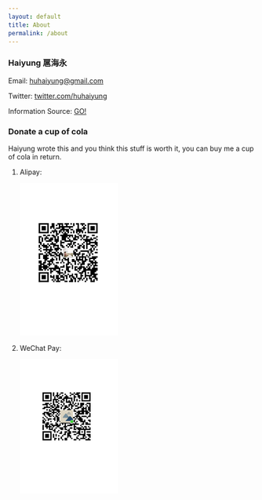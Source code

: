 ```yaml
---
layout: default
title: About
permalink: /about
---
```


### Haiyung 扈海永

Email: [huhaiyung@gmail.com](mailto:huhaiyung@gmail.com)

Twitter: [twitter.com/huhaiyung](https://twitter.com/huhaiyung)

<p>Information Source: <a href="/info">GO!</a></p>

### Donate a cup of cola

Haiyung wrote this and you think this stuff is worth it, you can buy me a cup of cola in return.
<div id="pay-wrapper">
    <ol>
        <li>
            <p>Alipay:</p>
            <p>
                <img src="/images/alipay.png" width="200">
            </p>
        </li>
        <li>
            <p>WeChat Pay:</p>
            <p>
                <img src="/images/wechat.png" width="200">
            </p>
    </li>
    </ol>
</div>